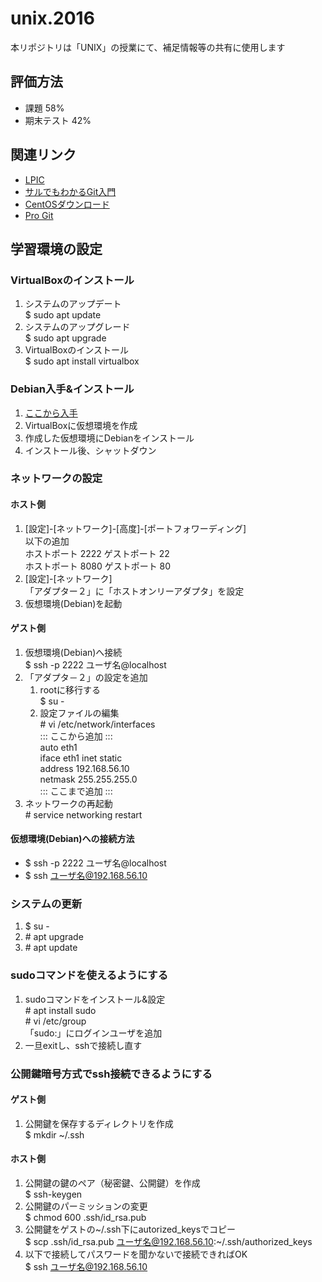 # unix.2016
本リポジトリは「UNIX」の授業にて、補足情報等の共有に使用します

## 評価方法

- 課題 58%
- 期末テスト 42%

## 関連リンク

- <a href="http://www.lpi.or.jp/" target="_blank">LPIC</a>
- <a href="http://www.backlog.jp/git-guide/" target="_blank">サルでもわかるGit入門</a>
- <a href="http://isoredirect.centos.org/centos/7/isos/x86_64/CentOS-7-x86_64-DVD-1511.iso" target="_blank">CentOSダウンロード</a>
- <a href="https://git-scm.com/book/en/v2" target="_blank">Pro Git</a>

## 学習環境の設定

### VirtualBoxのインストール
1. システムのアップデート  
$ sudo apt update
1. システムのアップグレード  
$ sudo apt upgrade
1. VirtualBoxのインストール  
$ sudo apt install virtualbox

### Debian入手&インストール
1. <a href="https://www.debian.org/" target="_blank">ここから入手</a>
1. VirtualBoxに仮想環境を作成
1. 作成した仮想環境にDebianをインストール
1. インストール後、シャットダウン

### ネットワークの設定
#### ホスト側
1. [設定]-[ネットワーク]-[高度]-[ポートフォワーディング]  
以下の追加  
ホストポート 2222 ゲストポート 22  
ホストポート 8080 ゲストポート 80  
1. [設定]-[ネットワーク]  
「アダプター２」に「ホストオンリーアダプタ」を設定
1. 仮想環境(Debian)を起動

#### ゲスト側
1. 仮想環境(Debian)へ接続  
$ ssh -p 2222 ユーザ名@localhost
1. 「アダプタ－２」の設定を追加
	1. rootに移行する  
	$ su -
	1. 設定ファイルの編集  
	\# vi /etc/network/interfaces  
	::: ここから追加 :::  
	auto eth1  
	iface eth1 inet static  
	address 192.168.56.10  
	netmask 255.255.255.0  
	::: ここまで追加 :::
1. ネットワークの再起動  
\# service networking restart
#### 仮想環境(Debian)への接続方法
- $ ssh -p 2222 ユーザ名@localhost
- $ ssh ユーザ名@192.168.56.10

### システムの更新
1. $ su -
1. \# apt upgrade
1. \# apt update

### sudoコマンドを使えるようにする
1. sudoコマンドをインストール&設定  
\# apt install sudo  
\# vi /etc/group  
「sudo:」にログインユーザを追加
1. 一旦exitし、sshで接続し直す

### 公開鍵暗号方式でssh接続できるようにする

#### ゲスト側
1. 公開鍵を保存するディレクトリを作成  
$ mkdir ~/.ssh

#### ホスト側
1. 公開鍵の鍵のペア（秘密鍵、公開鍵）を作成  
$ ssh-keygen
1. 公開鍵のパーミッションの変更  
$ chmod 600 .ssh/id_rsa.pub
1. 公開鍵をゲストの~/.ssh下にautorized_keysでコピー  
$ scp .ssh/id_rsa.pub ユーザ名@192.168.56.10:~/.ssh/authorized\_keys
1. 以下で接続してパスワードを聞かないで接続できればOK  
$ ssh ユーザ名@192.168.56.10